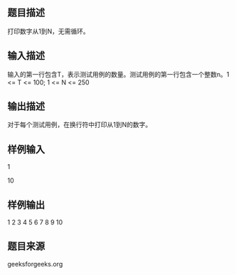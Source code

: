## 题目描述
打印数字从1到N，无需循环。
## 输入描述
输入的第一行包含T，表示测试用例的数量。测试用例的第一行包含一个整数n。1 <= T <= 100;
1 <= N <= 250
## 输出描述
对于每个测试用例，在换行符中打印从1到N的数字。
## 样例输入
1

10
## 样例输出
1 2 3 4 5 6 7 8 9 10
## 题目来源
geeksforgeeks.org